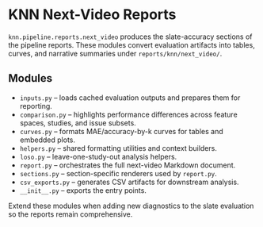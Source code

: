 # KNN Next-Video Reports

`knn.pipeline.reports.next_video` produces the slate-accuracy sections of the
pipeline reports. These modules convert evaluation artifacts into tables,
curves, and narrative summaries under `reports/knn/next_video/`.

## Modules

- `inputs.py` – loads cached evaluation outputs and prepares them for reporting.
- `comparison.py` – highlights performance differences across feature spaces,
  studies, and issue subsets.
- `curves.py` – formats MAE/accuracy-by-k curves for tables and embedded plots.
- `helpers.py` – shared formatting utilities and context builders.
- `loso.py` – leave-one-study-out analysis helpers.
- `report.py` – orchestrates the full next-video Markdown document.
- `sections.py` – section-specific renderers used by `report.py`.
- `csv_exports.py` – generates CSV artifacts for downstream analysis.
- `__init__.py` – exports the entry points.

Extend these modules when adding new diagnostics to the slate evaluation so the
reports remain comprehensive.
